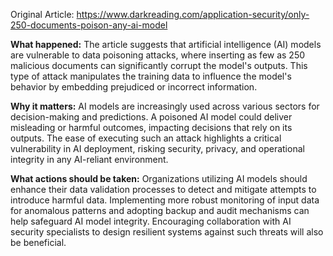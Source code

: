 Original Article: https://www.darkreading.com/application-security/only-250-documents-poison-any-ai-model

**What happened:** The article suggests that artificial intelligence (AI) models are vulnerable to data poisoning attacks, where inserting as few as 250 malicious documents can significantly corrupt the model's outputs. This type of attack manipulates the training data to influence the model's behavior by embedding prejudiced or incorrect information.

**Why it matters:** AI models are increasingly used across various sectors for decision-making and predictions. A poisoned AI model could deliver misleading or harmful outcomes, impacting decisions that rely on its outputs. The ease of executing such an attack highlights a critical vulnerability in AI deployment, risking security, privacy, and operational integrity in any AI-reliant environment.

**What actions should be taken:** Organizations utilizing AI models should enhance their data validation processes to detect and mitigate attempts to introduce harmful data. Implementing more robust monitoring of input data for anomalous patterns and adopting backup and audit mechanisms can help safeguard AI model integrity. Encouraging collaboration with AI security specialists to design resilient systems against such threats will also be beneficial.